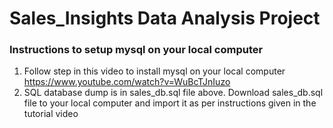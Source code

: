 # Sales_Insights Data Analysis Project

### Instructions to setup mysql on your local computer
1. Follow step in this video to install mysql on your local computer https://www.youtube.com/watch?v=WuBcTJnIuzo
2. SQL database dump is in sales_db.sql file above. Download sales_db.sql file to your local computer and import it as per instructions given in the tutorial video
